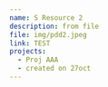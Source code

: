 ```yaml
---
name: S Resource 2
description: from file
file: img/pdd2.jpeg
link: TEST
projects:
  - Proj AAA
  - created on 27oct
---
```

